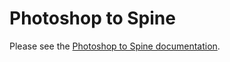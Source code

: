 # Photoshop to Spine

Please see the [Photoshop to Spine documentation](http://esotericsoftware.com/spine-images#Photoshop).
